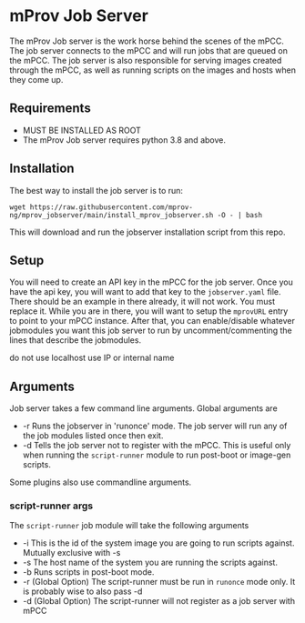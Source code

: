 # mProv Job Server

The mProv Job server is the work horse behind the scenes of the mPCC.  The job server connects to the mPCC and will run jobs that are queued on the mPCC.  The job server is also responsible for serving images created through the mPCC, as well as running scripts on the images and hosts when they come up.

## Requirements

- MUST BE INSTALLED AS ROOT 
- The mProv Job server requires python 3.8 and above.  

## Installation
The best way to install the job server is to run:
```
wget https://raw.githubusercontent.com/mprov-ng/mprov_jobserver/main/install_mprov_jobserver.sh -O - | bash
```

This will download and run the jobserver installation script from this repo.


## Setup
You will need to create an API key in the mPCC for the job server.  Once you have the api key, you will want to add that key to the `jobserver.yaml` file.  There should be an example in there already, it will not work.  You must replace it.  While you are in there, you will want to setup the `mprovURL` entry to point to your mPCC instance.  After that, you can enable/disable whatever jobmodules you want this job server to run by uncomment/commenting the lines that describe the jobmodules.

do not use localhost use IP or internal name 

## Arguments
Job server takes a few command line arguments.  Global arguments are

- -r Runs the jobserver in 'runonce' mode.  The job server will run any of the job modules listed once then exit.
- -d Tells the job server not to register with the mPCC.  This is useful only when running the `script-runner` module to run post-boot or image-gen scripts.

Some plugins also use commandline arguments.

### script-runner args
The `script-runner` job module will take the following arguments

- -i <systemimage-ID> This is the id of the system image you are going to run scripts against.  Mutually exclusive with -s
- -s <system-hostname> The host name of the system you are running the scripts against.
- -b     Runs scripts in post-boot mode.
- -r (Global Option) The script-runner must be run in `runonce` mode only.  It is probably wise to also pass -d
- -d (Global Option) The script-runner will not register as a job server with mPCC
